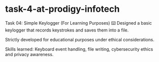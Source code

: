 # task-4-at-prodigy-infotech
Task 04: Simple Keylogger (For Learning Purposes) ⌨️
Designed a basic keylogger that records keystrokes and saves them into a file.

Strictly developed for educational purposes under ethical considerations.

Skills learned: Keyboard event handling, file writing, cybersecurity ethics and privacy awareness.
